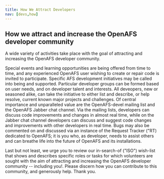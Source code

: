```yaml
---
title: How We Attract Developers
nav: [devs,how]
---
```


## How we attract and increase the OpenAFS developer community ##

A wide variety of activities take place with the goal of attracting and increasing the OpenAFS developer community.

Special events and learning opportunities are being offered from time to time, and any experienced OpenAFS user wishing to create or repair code is invited to participate. Specific AFS development initiatives may be called into being and supported. Particular developer groups can be formed based on user needs, and on developer talent and interests. All deveopers, new or seasoned alike, can take the initiative to either list and describe, or help resolve, current known major projects and challenges. Of central importance and unparalleled value are the OpenAFS-devel mailing list and the OpenAFS Jabber chat channel. Via the mailing lists, developers can discuss code improvements and changes in almost real time, while on the Jabber chat channel developers can discuss and suggest code changes and improvements with other developers in real time. Bugs may also be commented on and discussed via an instance of the Request Tracker ("RT) dedicated to OpenAFS; it is you who, as developer, needs to assist others and can breathe life into the future of OpenAFS and its installations.

Last but not least, we urge you to review our in-search-of ("ISO") wish-list that shows and describes specific roles or tasks for which volunteers are sought with the aim of attracting and increasing the OpenAFS developer community -- including you!. Please discern how you can contribute to this community, and generously help. Thank you.
